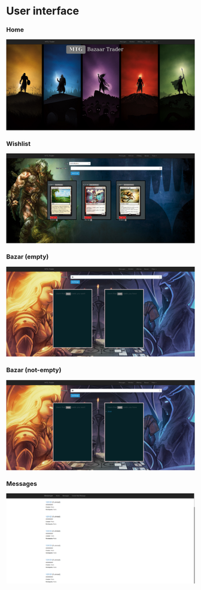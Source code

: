 # User interface

### Home
![](home.png)

### Wishlist
![](wishlist.png)

### Bazar (empty)
![](bazaar_nothing.png)

### Bazar (not-empty)
![](bazaar_got.png)

### Messages
![](menssages.png)